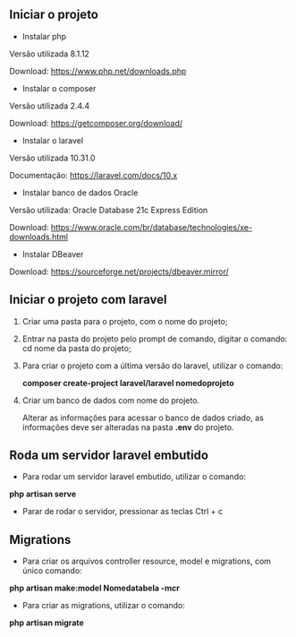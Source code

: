 ## Iniciar o projeto 


* Instalar php 


Versão utilizada 8.1.12 

Download: https://www.php.net/downloads.php


* Instalar o composer


Versão utilizada  2.4.4

Download: https://getcomposer.org/download/



* Instalar o laravel


Versão utilizada 10.31.0

Documentação: https://laravel.com/docs/10.x



* Instalar banco de dados Oracle 


Versão utilizada: Oracle Database 21c Express Edition

Download: https://www.oracle.com/br/database/technologies/xe-downloads.html


* Instalar DBeaver


Download: https://sourceforge.net/projects/dbeaver.mirror/



## Iniciar o projeto com laravel



1. Criar uma pasta para o projeto, com o nome do projeto;

2. Entrar na pasta do projeto pelo prompt de comando, digitar o comando: cd nome da pasta do projeto;

3. Para criar o projeto com a última versão do laravel, utilizar o comando:

   **composer create-project laravel/laravel nomedoprojeto**

4. Criar um banco de dados com nome do projeto. 

   Alterar as informações para acessar o banco de dados criado, as informações deve ser alteradas na pasta **.env** do projeto.

   

## Roda um servidor laravel embutido



* Para rodar um servidor laravel embutido, utilizar o comando:

**php artisan serve**


* Parar de rodar o servidor, pressionar as teclas  Ctrl + c



## Migrations


* Para criar os arquivos controller resource, model e migrations, com único comando: 

**php artisan make:model Nomedatabela -mcr**


* Para criar as migrations, utilizar o comando: 

**php artisan migrate** 
